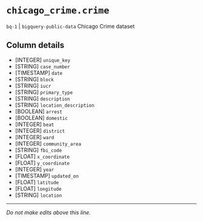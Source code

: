 # `chicago_crime.crime`
`bq-1` | `bigquery-public-data`
Chicago Crime dataset

## Column details
* [INTEGER]   `unique_key`
* [STRING]    `case_number`
* [TIMESTAMP] `date`
* [STRING]    `block`
* [STRING]    `iucr`
* [STRING]    `primary_type`
* [STRING]    `description`
* [STRING]    `location_description`
* [BOOLEAN]   `arrest`
* [BOOLEAN]   `domestic`
* [INTEGER]   `beat`
* [INTEGER]   `district`
* [INTEGER]   `ward`
* [INTEGER]   `community_area`
* [STRING]    `fbi_code`
* [FLOAT]     `x_coordinate`
* [FLOAT]     `y_coordinate`
* [INTEGER]   `year`
* [TIMESTAMP] `updated_on`
* [FLOAT]     `latitude`
* [FLOAT]     `longitude`
* [STRING]    `location`

-------------------------------------------------------------------------------
*Do not make edits above this line.*
